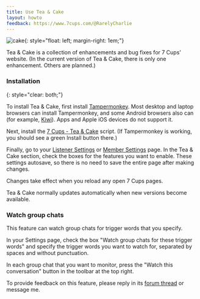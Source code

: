 ```yaml
---
title: Use Tea & Cake
layout: howto
feedback: https://www.7cups.com/@RarelyCharlie
---
```


![cake](https://rarelycharlie.github.io/assets/cake-128.png){: style="float: left; margin-right: 1em;"}

Tea & Cake is a collection of enhancements and bug fixes for 7 Cups' website. (In the current version of Tea & Cake, there is only one enhancement. Others are planned.)

### Installation
{: style="clear: both;"}

To install Tea & Cake, first install [Tampermonkey](https://www.tampermonkey.net/). Most desktop and laptop browsers can install Tampermonkey, and some Android browsers also can (for example, [Kiwi](https://kiwibrowser.com/)). Apps and Apple iOS devices do not support it.

Next, install the [7 Cups - Tea & Cake](https://greasyfork.org/en/scripts/454925-7-cups-tea-cake) script. (If Tampermonkey is working, you should see a green Install button there.)

Finally, go to your [Listener Settings](https://www.7cups.com/listener/editAccount.php) or [Member Settings](https://www.7cups.com/member/editAccount.php) page. In the Tea & Cake section, check the boxes for the features you want to enable. These settings autosave, so there is no need to save the entire page after making changes.

Changes take effect when you reload any open 7 Cups pages.

Tea & Cake normally updates automatically when new versions become available.

### Watch group chats
This feature can watch group chats for trigger words that you specify.

In your Settings page, check the box "Watch group chats for these trigger words" and specify the trigger words you want to watch for, separated by spaces and without punctuation.

In each group chat that you want to monitor, press the "Watch this conversation" button in the toolbar at the top right.

To provide feedback on this feature, please reply in its [forum thread]() or message me.


